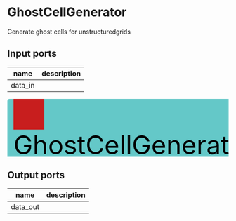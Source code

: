 
# GhostCellGenerator
Generate ghost cells for unstructuredgrids

## Input ports
|name|description|
|-|-|
|data_in||


<svg width="800.8" height="210" >
<rect x="0" y="0" width="800.8" height="210" rx="5" ry="5" style="fill:#64c8c8ff;" />
<rect x="14.0" y="0" width="70" height="70" rx="0" ry="0" style="fill:#c81e1eff;" >
<title>data_in</title></rect>
<title>data_in</title></rect><rect x="14.0" y="140" width="70" height="70" rx="0" ry="0" style="fill:#c8c81eff;" >
<title>data_out</title></rect>
<text x="14.0" y="126.0" font-size="4.2em">GhostCellGenerator</text></svg>

## Output ports
|name|description|
|-|-|
|data_out||
